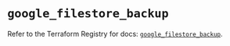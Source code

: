 # `google_filestore_backup`

Refer to the Terraform Registry for docs: [`google_filestore_backup`](https://registry.terraform.io/providers/hashicorp/google-beta/6.28.0/docs/resources/google_filestore_backup).

